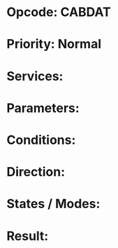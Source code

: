 # Opcode: CABDAT
# Priority: Normal
# Services: 
# Parameters: 
# Conditions: 
# Direction: 
# States / Modes: 
# Result: 